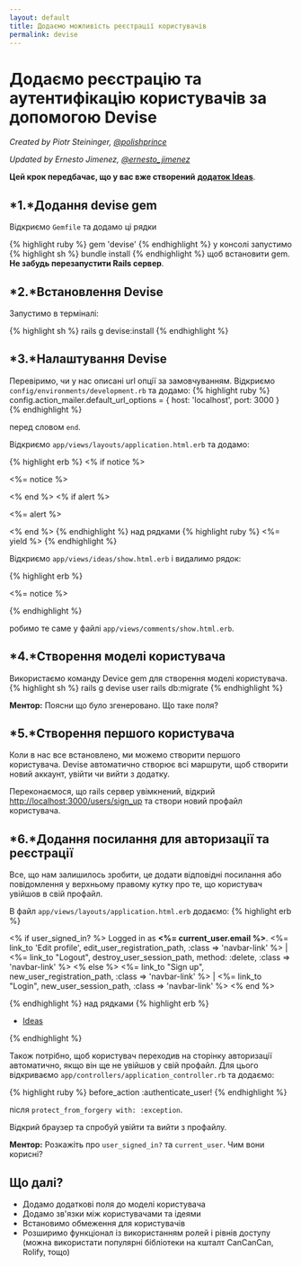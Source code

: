 ```yaml
---
layout: default
title: Додаємо можливість реєстрації користувачів
permalink: devise
---
```


# Додаємо реєстрацію та аутентифікацію користувачів за допомогою Devise

*Created by Piotr Steininger, [@polishprince](https://twitter.com/polishprince)*

*Updated by Ernesto Jimenez, [@ernesto_jimenez](https://twitter.com/ernesto_jimenez)*

**Цей крок передбачає, що у вас вже створений** [**додаток Ideas**](/app).


## *1.*Додання devise gem

Відкриємо `Gemfile` та додамо ці рядки

{% highlight ruby %}
gem 'devise'
{% endhighlight %}
у консолі запустимо
{% highlight sh %}
bundle install
{% endhighlight %}
щоб встановити gem. **Не забудь перезапустити Rails сервер**.

## *2.*Встановлення Devise

Запустимо в терміналі:

{% highlight sh %}
rails g devise:install
{% endhighlight %}


## *3.*Налаштування Devise

Перевіримо, чи у нас описані url опції за замовчуванням. Відкриємо `config/environments/development.rb` та додамо:
{% highlight ruby %}
   config.action_mailer.default_url_options = { host: 'localhost', port: 3000 }
{% endhighlight %}

перед словом `end`.

Відкриємо `app/views/layouts/application.html.erb` та додамо:

{% highlight erb %}
<% if notice %>
  <p class="alert alert-success"><%= notice %></p>
<% end %>
<% if alert %>
  <p class="alert alert-danger"><%= alert %></p>
<% end %>
{% endhighlight %}
над рядками
{% highlight ruby %}
   <%= yield %>
{% endhighlight %}

Відкриємо `app/views/ideas/show.html.erb` і видалимо рядок:

{% highlight erb %}
<p id="notice"><%= notice %></p>
{% endhighlight %}

робимо те саме у файлі `app/views/comments/show.html.erb`.

## *4.*Створення моделi користувача

Використаємо команду Device gem для створення моделi користувача.
{% highlight sh %}
   rails g devise user
   rails db:migrate
{% endhighlight %}

**Ментор:** Поясни що було згенеровано. Що таке поля?

## *5.*Створення першого користувача

Коли в нас все встановлено, ми можемо створити першого користувача. Devise автоматично створює всі маршрути, щоб створити новий аккаунт, увійти чи вийти з додатку.

Переконаємося, що rails сервер увімкнений, відкрий [http://localhost:3000/users/sign_up](http://localhost:3000/users/sign_up) та створи новий профайл користувача.

## *6.*Додання посилання для авторизації та реєстрації

Все, що нам залишилось зробити, це додати відповідні посилання або повідомлення у верхньому правому кутку про те, що користувач увійшов в свій профайл.

В файл `app/views/layouts/application.html.erb` додаємо:
{% highlight erb %}
<p class="navbar-text pull-right">
<% if user_signed_in? %>
  Logged in as <strong><%= current_user.email %></strong>.
  <%= link_to 'Edit profile', edit_user_registration_path, :class => 'navbar-link' %> |
  <%= link_to "Logout", destroy_user_session_path, method: :delete, :class => 'navbar-link'  %>
<% else %>
  <%= link_to "Sign up", new_user_registration_path, :class => 'navbar-link'  %> |
  <%= link_to "Login", new_user_session_path, :class => 'navbar-link'  %>
<% end %>
</p>
{% endhighlight %}
над рядками
{% highlight erb %}
<ul class="nav">
  <li class="active"><a href="/ideas">Ideas</a></li>
</ul>
{% endhighlight %}

Також потрібно, щоб користувач переходив на сторінку авторизації автоматично, якщо він ще не увійшов у свій профайл. Для цього відкриваємо `app/controllers/application_controller.rb` та додаємо:

{% highlight ruby %}
  before_action :authenticate_user!
{% endhighlight %}

після `protect_from_forgery with: :exception`.

Відкрий браузер та спробуй увійти та вийти з профайлу.

**Ментор:** Розкажіть про `user_signed_in?` та `current_user`. Чим вони корисні?

## Що далі?

* Додамо додаткові поля до моделі користувача
* Додамо зв'язки між користувачами та ідеями
* Встановимо обмеження для користувачів
* Розширимо функціонал із використанням ролей і рівнів доступу (можна використати популярні бібліотеки на кшталт CanCanCan, Rolify, тощо)
